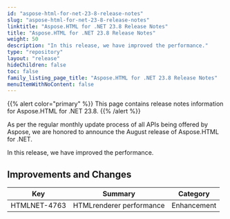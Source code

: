 ```yaml
---
id: "aspose-html-for-net-23-8-release-notes"
slug: "aspose-html-for-net-23-8-release-notes"
linktitle: "Aspose.HTML for .NET 23.8 Release Notes"
title: "Aspose.HTML for .NET 23.8 Release Notes"
weight: 50
description: "In this release, we have improved the performance."
type: "repository"
layout: "release"
hideChildren: false
toc: false
family_listing_page_title: "Aspose.HTML for .NET 23.8 Release Notes"
menuItemWithNoContent: false
---
```

{{% alert color="primary" %}}
This page contains release notes information for Aspose.HTML for .NET 23.8.
{{% /alert %}}

As per the regular monthly update process of all APIs being offered by Aspose, we are honored to announce the August release of Aspose.HTML for .NET.

In this release, we have improved the performance.

## **Improvements and Changes**

| **Key**      | **Summary**                                                                            | **Category** |
| ------------ | -------------------------------------------------------------------------------------- | ------------ |
| HTMLNET-4763 | HTMLrenderer performance | Enhancement |

